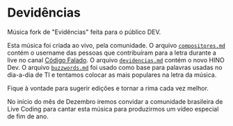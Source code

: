 # Devidências

Música fork de "Evidências" feita para o público DEV.

Esta música foi criada ao vivo, pela comunidade. O arquivo [`compositores.md`](compositores.md) contém o username das pessoas que contribuíram para a letra durante a live no canal [Código Falado](https://twitch.tv/codigofalado).
O arquivo [`devidencias.md`](devidencias.md) contém o novo HINO Dev.
O arquivo [`buzzwords.md`](devidencias.md) foi usado como base para palavras usadas no dia-a-dia de TI e tentamos colocar as mais populares na letra da música.

Fique à vontade para sugerir edições e tornar a rima cada vez melhor.

No início do mês de Dezembro iremos convidar a comunidade brasileira de Live Coding para cantar esta música para produzirmos um vídeo especial de fim de ano.
